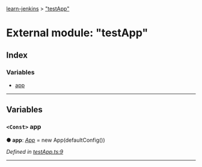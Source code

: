 [learn-jenkins](../README.md) > ["testApp"](../modules/_testapp_.md)

# External module: "testApp"

## Index

### Variables

* [app](_testapp_.md#app)

---

## Variables

<a id="app"></a>

### `<Const>` app

**● app**: *[App](../classes/_app_.app.md)* =  new App(defaultConfig())

*Defined in [testApp.ts:9](https://github.com/jmeyers91/ts-app/blob/2005cf1/src/testApp.ts#L9)*

___

